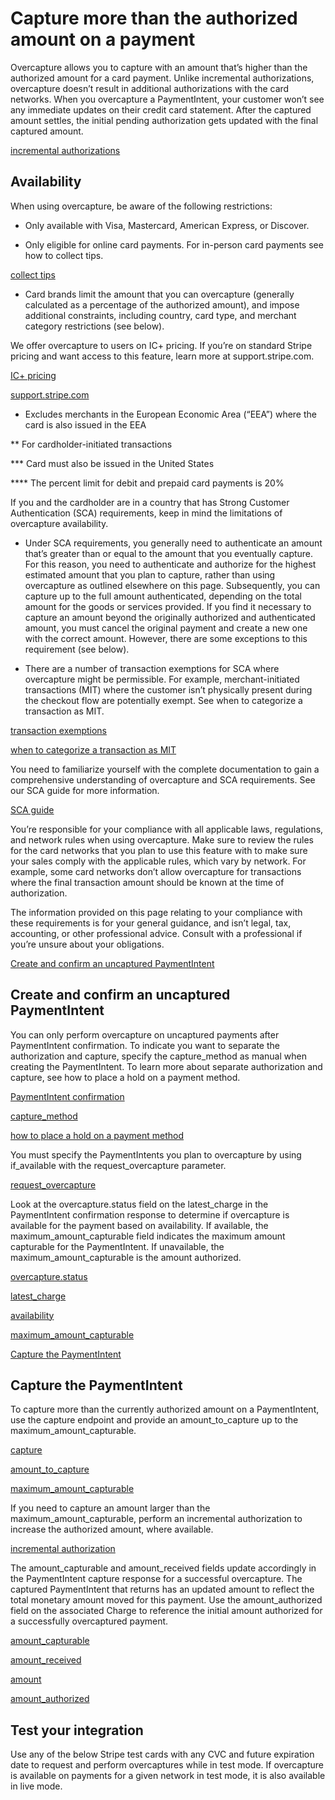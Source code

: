 # Capture more than the authorized amount on a payment

Overcapture allows you to capture with an amount that’s higher than the authorized amount for a card payment. Unlike incremental authorizations, overcapture doesn’t result in additional authorizations with the card networks. When you overcapture a PaymentIntent, your customer won’t see any immediate updates on their credit card statement. After the captured amount settles, the initial pending authorization gets updated with the final captured amount.

[incremental authorizations](/payments/incremental-authorization)

## Availability

When using overcapture, be aware of the following restrictions:

- Only available with Visa, Mastercard, American Express, or Discover.

- Only eligible for online card payments. For in-person card payments see how to collect tips.

[collect tips](/terminal/features/collecting-tips/overview)

- Card brands limit the amount that you can overcapture (generally calculated as a percentage of the authorized amount), and impose additional constraints, including country, card type, and merchant category restrictions (see below).

We offer overcapture to users on IC+ pricing. If you’re on standard Stripe pricing and want access to this feature, learn more at support.stripe.com.

[IC+ pricing](https://support.stripe.com/questions/understanding-blended-interchange-pricing)

[support.stripe.com](https://support.stripe.com/)

* Excludes merchants in the European Economic Area (“EEA”) where the card is also issued in the EEA

** For cardholder-initiated transactions

*** Card must also be issued in the United States

**** The percent limit for debit and prepaid card payments is 20%

If you and the cardholder are in a country that has Strong Customer Authentication (SCA) requirements, keep in mind the limitations of overcapture availability.

- Under SCA requirements, you generally need to authenticate an amount that’s greater than or equal to the amount that you eventually capture. For this reason, you need to authenticate and authorize for the highest estimated amount that you plan to capture, rather than using overcapture as outlined elsewhere on this page. Subsequently, you can capture up to the full amount authenticated, depending on the total amount for the goods or services provided. If you find it necessary to capture an amount beyond the originally authorized and authenticated amount, you must cancel the original payment and create a new one with the correct amount. However, there are some exceptions to this requirement (see below).

- There are a number of transaction exemptions for SCA where overcapture might be permissible. For example, merchant-initiated transactions (MIT) where the customer isn’t physically present during the checkout flow are potentially exempt. See when to categorize a transaction as MIT.

[transaction exemptions](https://support.stripe.com/questions/transaction-exemptions-for-strong-customer-authentication-%28sca%29)

[when to categorize a transaction as MIT](https://support.stripe.com/questions/merchant-initiated-transactions-(mits)-when-to-categorize-a-transaction-as-mit)

You need to familiarize yourself with the complete documentation to gain a comprehensive understanding of overcapture and SCA requirements.  See our SCA guide for more information.

[SCA guide](https://stripe.com/guides/strong-customer-authentication)

You’re responsible for your compliance with all applicable laws, regulations, and network rules when using overcapture. Make sure to review the rules for the card networks that you plan to use this feature with to make sure your sales comply with the applicable rules, which vary by network. For example, some card networks don’t allow overcapture for transactions where the final transaction amount should be known at the time of authorization.

The information provided on this page relating to your compliance with these requirements is for your general guidance, and isn’t legal, tax, accounting, or other professional advice. Consult with a professional if you’re unsure about your obligations.

[Create and confirm an uncaptured PaymentIntent](#confirm-payment-intent)

## Create and confirm an uncaptured PaymentIntent

You can only perform overcapture on uncaptured payments after PaymentIntent confirmation. To indicate you want to separate the authorization and capture, specify the capture_method as manual when creating the PaymentIntent. To learn more about separate authorization and capture, see how to place a hold on a payment method.

[PaymentIntent confirmation](/api/payment_intents/confirm)

[capture_method](/api/payment_intents/create#create_payment_intent-capture_method)

[how to place a hold on a payment method](/payments/place-a-hold-on-a-payment-method)

You must specify the PaymentIntents you plan to overcapture by using if_available with the request_overcapture parameter.

[request_overcapture](/api/payment_intents/confirm#confirm_payment_intent-payment_method_options-card-request_overcapture)

Look at the overcapture.status field on the latest_charge in the PaymentIntent confirmation response to determine if overcapture is available for the payment based on availability. If available, the maximum_amount_capturable field indicates the maximum amount capturable for the PaymentIntent. If unavailable, the maximum_amount_capturable is the amount authorized.

[overcapture.status](/api/charges/object#charge_object-payment_method_details-card-overcapture)

[latest_charge](/api/charges/object)

[availability](#availability)

[maximum_amount_capturable](/api/charges/object#charge_object-payment_method_details-card-overcapture-maximum_amount_capturable)

[Capture the PaymentIntent](#capture-payment-intent)

## Capture the PaymentIntent

To capture more than the currently authorized amount on a PaymentIntent, use the capture endpoint and provide an amount_to_capture up to the maximum_amount_capturable.

[capture](/api/payment_intents/capture)

[amount_to_capture](/api/payment_intents/capture#capture_payment_intent-amount_to_capture)

[maximum_amount_capturable](/api/charges/object#charge_object-payment_method_details-card-overcapture)

If you need to capture an amount larger than the maximum_amount_capturable, perform an incremental authorization to increase the authorized amount, where available.

[incremental authorization](/payments/incremental-authorization)

The amount_capturable and amount_received fields update accordingly in the PaymentIntent capture response for a successful overcapture. The captured PaymentIntent that returns has an updated amount to reflect the total monetary amount moved for this payment. Use the amount_authorized field on the associated Charge to reference the initial amount authorized for a successfully overcaptured payment.

[amount_capturable](/api/payment_intents/object#payment_intent_object-amount_capturable)

[amount_received](/api/payment_intents/object#payment_intent_object-amount_received)

[amount](/api/payment_intents/object#payment_intent_object-amount)

[amount_authorized](/api/charges/object#charge_object-payment_method_details-card-amount_authorized)

## Test your integration

Use any of the below Stripe test cards with any CVC and future expiration date to request and perform overcaptures while in test mode. If overcapture is available on payments for a given network in test mode, it is also available in live mode.

